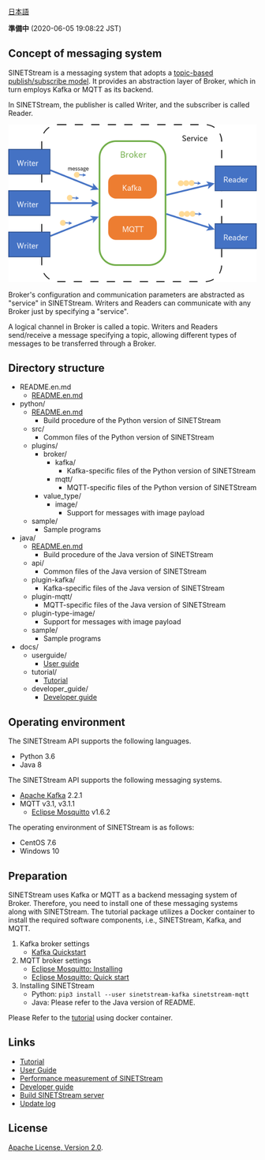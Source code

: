 <!--
Copyright (C) 2020 National Institute of Informatics

Licensed to the Apache Software Foundation (ASF) under one
or more contributor license agreements.  See the NOTICE file
distributed with this work for additional information
regarding copyright ownership.  The ASF licenses this file
to you under the Apache License, Version 2.0 (the
"License"); you may not use this file except in compliance
with the License.  You may obtain a copy of the License at

  http://www.apache.org/licenses/LICENSE-2.0

Unless required by applicable law or agreed to in writing,
software distributed under the License is distributed on an
"AS IS" BASIS, WITHOUT WARRANTIES OR CONDITIONS OF ANY
KIND, either express or implied.  See the License for the
specific language governing permissions and limitations
under the License.
--->

[日本語](README.md)

**準備中** (2020-06-05 19:08:22 JST)

## Concept of messaging system

SINETStream is a messaging system that adopts a [topic-based publish/subscribe model](https://en.wikipedia.org/wiki/Publish%E2%80%93subscribe_pattern).
It provides an abstraction layer of Broker, which in turn employs Kafka or MQTT as its backend.

In SINETStream, the publisher is called Writer, and the subscriber is called Reader.

![Conceptual diagram of the messaging system](docs/images/overview.png)

Broker's configuration and communication parameters are abstracted as "service" in SINETStream.
Writers and Readers can communicate with any Broker just by specifying a "service".

A logical channel in Broker is called a topic.
Writers and Readers send/receive a message specifying a topic, allowing different types of messages to be transferred through a Broker.

## Directory structure

* README.en.md
    * [README.en.md](README.en.md)
* python/
    * [README.en.md](python/README.en.md)
        * Build procedure of the Python version of SINETStream
    * src/
        * Common files of the Python version of SINETStream
    * plugins/
        * broker/
            * kafka/
                * Kafka-specific files of the Python version of SINETStream
            * mqtt/
                * MQTT-specific files of the Python version of SINETStream
        * value_type/
            * image/
                * Support for messages with image payload
    * sample/
        * Sample programs
* java/
    * [README.en.md](java/README.en.md)
        * Build procedure of the Java version of SINETStream
    * api/
        * Common files of the Java version of SINETStream
    * plugin-kafka/
        * Kafka-specific files of the Java version of SINETStream
    * plugin-mqtt/
        * MQTT-specific files of the Java version of SINETStream
    * plugin-type-image/
        * Support for messages with image payload
    * sample/
        * Sample programs
* docs/
    * userguide/
        * [User guide](docs/userguide/index.en.md)
    * tutorial/
        * [Tutorial](docs/tutorial/index.en.md)
    * developer_guide/
        * [Developer guide](https://translate.google.com/translate?hl=en&sl=ja&tl=en&u=https://nii-gakunin-cloud.github.io/sinetstream/docs/developer_guide/index.html)

## Operating environment

The SINETStream API supports the following languages.

* Python 3.6
* Java 8

The SINETStream API supports the following messaging systems.

* [Apache Kafka](https://kafka.apache.org/) 2.2.1
* MQTT v3.1, v3.1.1
    * [Eclipse Mosquitto](https://mosquitto.org/) v1.6.2

The operating environment of SINETStream is as follows:

* CentOS 7.6
* Windows 10

## Preparation

SINETStream uses Kafka or MQTT as a backend messaging system of Broker.
Therefore, you need to install one of these messaging systems along with SINETStream.
The tutorial package utilizes a Docker container to install the required software components,
i.e., SINETStream, Kafka, and MQTT.

1. Kafka broker settings
    * [Kafka Quickstart](https://kafka.apache.org/quickstart)
1. MQTT broker settings
    * [Eclipse Mosquitto: Installing](https://github.com/eclipse/mosquitto#installing)
    * [Eclipse Mosquitto: Quick start](https://github.com/eclipse/mosquitto#quick-start)
1. Installing SINETStream
    * Python: `pip3 install --user sinetstream-kafka sinetstream-mqtt`
    * Java: Please refer to the Java version of README.

Please Refer to the [tutorial](docs/tutorial/index.en.md) using docker container.

## Links

* [Tutorial](docs/tutorial/index.en.md)
* [User Guide](docs/userguide/index.en.md)
* [Performance measurement of SINETStream](docs/performance/index.en.md)
* [Developer guide](https://translate.google.com/translate?hl=en&sl=ja&tl=en&u=https://nii-gakunin-cloud.github.io/sinetstream/docs/developer_guide/index.html)
* [Build SINETStream server](https://translate.google.com/translate?hl=en&sl=ja&tl=en&u=https://nii-gakunin-cloud.github.io/sinetstream/server/brokers/index.html)
* [Update log](CHANGELOG.md)

## License

[Apache License, Version 2.0](https://www.apache.org/licenses/LICENSE-2.0).
